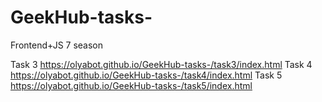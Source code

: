 # GeekHub-tasks-
Frontend+JS 7 season

Task 3 https://olyabot.github.io/GeekHub-tasks-/task3/index.html
Task 4 https://olyabot.github.io/GeekHub-tasks-/task4/index.html
Task 5 https://olyabot.github.io/GeekHub-tasks-/task5/index.html
